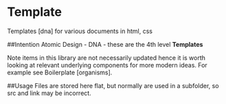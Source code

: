 # Template
Templates [dna] for various documents in html, css

##Intention
Atomic Design - DNA - these are the 4th level **Templates**

Note items in this library are not necessarily updated hence it is worth looking at relevant underlying components for more modern ideas. For example see Boilerplate [organisms].

##Usage
Files are stored here flat, but normally are used in a subfolder, so src and link may be incorrect.
